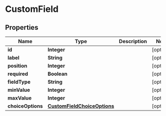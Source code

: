 

# CustomField


## Properties

| Name | Type | Description | Notes |
|------------ | ------------- | ------------- | -------------|
|**id** | **Integer** |  |  [optional] |
|**label** | **String** |  |  [optional] |
|**position** | **Integer** |  |  [optional] |
|**required** | **Boolean** |  |  [optional] |
|**fieldType** | **String** |  |  [optional] |
|**minValue** | **Integer** |  |  [optional] |
|**maxValue** | **Integer** |  |  [optional] |
|**choiceOptions** | [**CustomFieldChoiceOptions**](CustomFieldChoiceOptions.md) |  |  [optional] |



